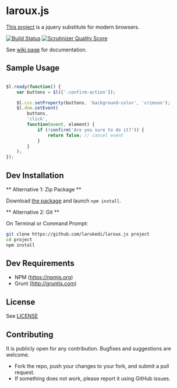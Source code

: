 # laroux.js

[This project](https://github.com/larukedi/laroux.js/) is a jquery substitute for modern browsers.

[![Build Status](https://travis-ci.org/larukedi/laroux.js.png?branch=master)](https://travis-ci.org/larukedi/laroux.js)
[![Scrutinizer Quality Score](https://scrutinizer-ci.com/g/larukedi/laroux.js/badges/quality-score.png?s=0a36236d23cac2919f7aafff510a636d9437abec)](https://scrutinizer-ci.com/g/larukedi/laroux.js/)

See [wiki page](https://github.com/larukedi/laroux.js/wiki) for documentation.


## Sample Usage

```js

$l.ready(function() {
    var buttons = $l(['.confirm-action']);

    $l.css.setProperty(buttons, 'background-color', 'crimson');
    $l.dom.setEvent(
        buttons,
        'click',
        function(event, element) {
            if (!confirm('Are you sure to do it?')) {
                return false; // cancel event
            }
        }
    );
});
```


## Dev Installation

** Alternative 1: Zip Package **

Download [the package](https://github.com/larukedi/laroux.js/archive/master.zip) and launch `npm install`.

** Alternative 2: Git **

On Terminal or Command Prompt:
``` bash
git clone https://github.com/larukedi/laroux.js project
cd project
npm install
```


## Dev Requirements

* NPM (https://npmjs.org)
* Grunt (http://gruntjs.com)


## License

See [LICENSE](LICENSE)


## Contributing

It is publicly open for any contribution. Bugfixes and suggestions are welcome.

* Fork the repo, push your changes to your fork, and submit a pull request.
* If something does not work, please report it using GitHub issues.
